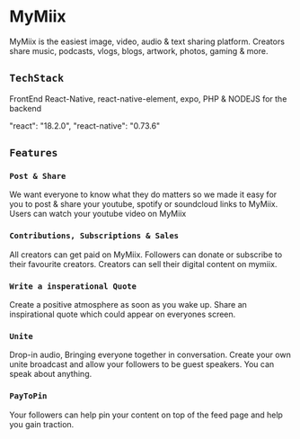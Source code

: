 # MyMiix
MyMiix is the easiest image, video, audio & text sharing platform. Creators share music, podcasts, vlogs, blogs, artwork, photos, gaming & more.


## `TechStack`
FrontEnd React-Native, react-native-element, expo, PHP & NODEJS for the backend

"react": "18.2.0",
"react-native": "0.73.6"



## `Features`

### `Post & Share`
We want everyone to know what they do matters so we made it easy for you to post & share your youtube, spotify or soundcloud links to MyMiix. Users can watch your youtube video on MyMiix

### `Contributions, Subscriptions & Sales`
All creators can get paid on MyMiix. Followers can donate or subscribe to their favourite creators. Creators can sell their digital content on mymiix.

### `Write a insperational Quote`
Create a positive atmosphere as soon as you wake up. Share an inspirational quote which could appear on everyones screen.

### `Unite`
Drop-in audio, Bringing everyone together in conversation. Create your own unite broadcast and allow your followers to be guest speakers. You can speak about anything.


### `PayToPin`
Your followers can help pin your content on top of the feed page and help you gain traction.
